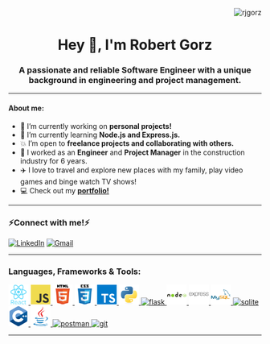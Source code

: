 <p align="right"> <img src="https://komarev.com/ghpvc/?username=rjgorz&label=Profile%20views&color=0e75b6&style=flat" alt="rjgorz" /> </p>

<h1 align="center">Hey 👋, I'm Robert Gorz</h1>
<h3 align="center">A passionate and reliable Software Engineer with a unique background in engineering and project management.</h3>

---
#### About me:

- 🔭 I’m currently working on **personal projects!**
- 🌱 I’m currently learning **Node.js and Express.js.**
- 💥 I’m open to **freelance projects and collaborating with others.**
- 💼 I worked as an **Engineer** and **Project Manager** in the construction industry for 6 years.
- ✈️ I love to travel and explore new places with my family, play video games and binge watch TV shows!
- 💻 Check out my [**portfolio!**](robertgorz.onrender.com)

---

### ⚡️Connect with me!⚡️

[![LinkedIn](https://img.shields.io/badge/LinkedIn-0077B5?style=for-the-badge&logo=linkedin&logoColor=white)](https://www.linkedin.com/in/rjgorz/)
[![Gmail](https://img.shields.io/badge/Gmail-729C68?style=for-the-badge&logo=gmail&logoColor=white)](mailto:hey@tricia-hughes.com?subject=Hey%20Robert!)

---

### Languages, Frameworks & Tools:

<p align="left">
  <a href="https://reactjs.org/" target="_blank" rel="noreferrer"> <img src="https://raw.githubusercontent.com/devicons/devicon/master/icons/react/react-original-wordmark.svg" alt="react" width="40" height="40"/> </a>
  <a href="https://developer.mozilla.org/en-US/docs/Web/JavaScript" target="_blank" rel="noreferrer"> <img src="https://raw.githubusercontent.com/devicons/devicon/master/icons/javascript/javascript-original.svg" alt="javascript" width="40" height="40"/> </a>
  <a href="https://www.w3.org/html/" target="_blank" rel="noreferrer"> <img src="https://raw.githubusercontent.com/devicons/devicon/master/icons/html5/html5-original-wordmark.svg" alt="html5" width="40" height="40"/> </a>
  <a href="https://www.w3schools.com/css/" target="_blank" rel="noreferrer"> <img src="https://raw.githubusercontent.com/devicons/devicon/master/icons/css3/css3-original-wordmark.svg" alt="css3" width="40" height="40"/> </a>
  <a href="https://www.typescriptlang.org/" target="_blank" rel="noreferrer"> <img src="https://raw.githubusercontent.com/devicons/devicon/master/icons/typescript/typescript-original.svg" alt="typescript" width="40" height="40"/> </a>
  <a href="https://www.python.org" target="_blank" rel="noreferrer"> <img src="https://raw.githubusercontent.com/devicons/devicon/master/icons/python/python-original.svg" alt="python" width="40" height="40"/> </a>
  <a href="https://flask.palletsprojects.com/" target="_blank" rel="noreferrer"> <img src="https://www.vectorlogo.zone/logos/pocoo_flask/pocoo_flask-icon.svg" alt="flask" width="40" height="40"/> </a>
  <a href="https://nodejs.org" target="_blank" rel="noreferrer"> <img src="https://raw.githubusercontent.com/devicons/devicon/master/icons/nodejs/nodejs-original-wordmark.svg" alt="nodejs" width="40" height="40"/> </a>
  <a href="https://expressjs.com" target="_blank" rel="noreferrer"> <img src="https://raw.githubusercontent.com/devicons/devicon/master/icons/express/express-original-wordmark.svg" alt="express" width="40" height="40"/> </a>
  <a href="https://www.mysql.com/" target="_blank" rel="noreferrer"> <img src="https://raw.githubusercontent.com/devicons/devicon/master/icons/mysql/mysql-original-wordmark.svg" alt="mysql" width="40" height="40"/> </a>
  <a href="https://www.sqlite.org/" target="_blank" rel="noreferrer"> <img src="https://www.vectorlogo.zone/logos/sqlite/sqlite-icon.svg" alt="sqlite" width="40" height="40"/> </a>
  <a href="https://www.w3schools.com/cpp/" target="_blank" rel="noreferrer"> <img src="https://raw.githubusercontent.com/devicons/devicon/master/icons/cplusplus/cplusplus-original.svg" alt="cplusplus" width="40" height="40"/> </a>
  <a href="https://www.java.com" target="_blank" rel="noreferrer"> <img src="https://raw.githubusercontent.com/devicons/devicon/master/icons/java/java-original.svg" alt="java" width="40" height="40"/> </a>
  <a href="https://postman.com" target="_blank" rel="noreferrer"> <img src="https://www.vectorlogo.zone/logos/getpostman/getpostman-icon.svg" alt="postman" width="40" height="40"/> </a>
  <a href="https://git-scm.com/" target="_blank" rel="noreferrer"> <img src="https://www.vectorlogo.zone/logos/git-scm/git-scm-icon.svg" alt="git" width="40" height="40"/> </a>
</p>

---








<!---

# Hey there, I'm Robert Gorz 👋

### A little bit about me:

- 🔭 I’m currently working on personal projects.
- 🌱 I’m currently learning Node.js and Express.js.
- 💥 I’m open to freelance projects and collaborating with others.
- 💼 I worked as an Engineer and Project Manager in the construction industry for 6 years.
- ✈️ I love to travel and explore new places with my family, play video games and binge watch TV shows!

ADD LANGUAGES/FRAMEWORKS HERE

---

⚡️Connect with me!⚡️

[![LinkedIn](https://img.shields.io/badge/LinkedIn-0077B5?style=for-the-badge&logo=linkedin&logoColor=white)](https://www.linkedin.com/in/rjgorz/)
[![Gmail](https://img.shields.io/badge/Gmail-729C68?style=for-the-badge&logo=gmail&logoColor=white)](mailto:hey@tricia-hughes.com?subject=Hey%20Robert!)

---

--->
